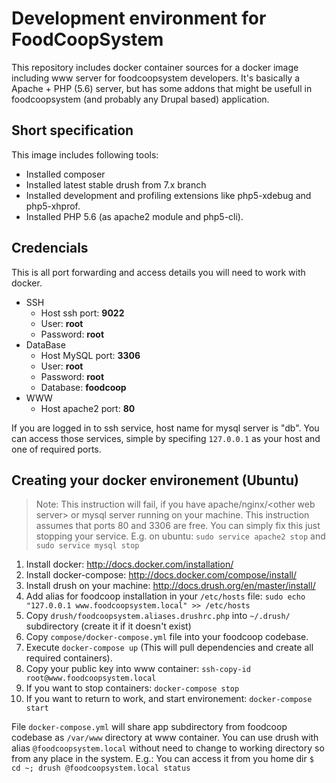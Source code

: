 # Development environment for FoodCoopSystem

This repository includes docker container sources for a docker image including www server for foodcoopsystem developers. It's basically a Apache + PHP (5.6) server, but has some addons that might be usefull in foodcoopsystem (and probably any Drupal based) application.

## Short specification
This image includes following tools:

* Installed composer
* Installed latest stable drush from 7.x branch
* Installed development and profiling extensions like php5-xdebug and php5-xhprof.
* Installed PHP 5.6 (as apache2 module and php5-cli).


## Credencials

This is all port forwarding and access details you will need to work with docker.

* SSH
  * Host ssh port: **9022**
  * User: **root**
  * Password: **root**
* DataBase
  * Host MySQL port: **3306**
  * User: **root**
  * Password: **root** 
  * Database: **foodcoop**
* WWW
  * Host apache2 port: **80**

If you are logged in to ssh service, host name for mysql server is "db". You can access those services, simple by specifing `127.0.0.1` as your host and one of required ports.


## Creating your docker environement (Ubuntu)
> Note: This instruction will fail, if you have apache/nginx/\<other web server\> or mysql server running on your machine. This instruction assumes that ports 80 and 3306 are free. You can simply fix this just stopping your service. E.g. on ubuntu: `sudo service apache2 stop` and `sudo service mysql stop`

1. Install docker: http://docs.docker.com/installation/
1. Install docker-compose: http://docs.docker.com/compose/install/
1. Install drush on your machine: http://docs.drush.org/en/master/install/
1. Add alias for foodcoop installation in your `/etc/hosts` file: `sudo echo "127.0.0.1 www.foodcoopsystem.local" >> /etc/hosts`
1. Copy `drush/foodcoopsystem.aliases.drushrc.php` into `~/.drush/` subdirectory (create it if it doesn't exist)
1. Copy `compose/docker-compose.yml` file into your foodcoop codebase. 
1. Execute `docker-compose up` (This will pull dependencies and create all required containers).
1. Copy your public key into www container: `ssh-copy-id root@www.foodcoopsystem.local`
1. If you want to stop containers: `docker-compose stop`
1. If you want to return to work, and start environement: `docker-compose start`

File `docker-compose.yml` will share app subdirectory from foodcoop codebase as `/var/www` directory at www container. You can use drush with alias `@foodcoopsystem.local` without need to change to working directory so from any place in the system. E.g.: You can access it from you home dir `$ cd ~; drush @foodcoopsystem.local status`
